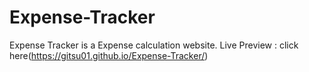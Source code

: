 # Expense-Tracker
Expense Tracker is a Expense calculation website.
Live Preview : click here(https://gitsu01.github.io/Expense-Tracker/)
